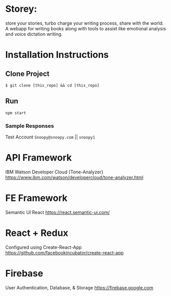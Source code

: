 
# Storey: 
store your stories, turbo charge your writing process, share with the world.
A webapp for writing books along with tools to assist like emotional analysis and voice dictation writing.

# Installation Instructions
## Clone Project
``$ git clone [this_repo] && cd [this_repo]``

## Run
``npm start``

### Sample Responses
Test Account
`Snoopy@snoopy.com` || `snoopy1`

# API Framework
IBM Watson Developer Cloud {Tone-Analyzer}
https://www.ibm.com/watson/developercloud/tone-analyzer.html

# FE Framework
Semantic UI React
https://react.semantic-ui.com/

# React + Redux
Configured using Create-React-App
https://github.com/facebookincubator/create-react-app

# Firebase
User Authentication, Database, & Storage
https://firebase.google.com